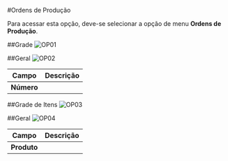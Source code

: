 #Ordens de Produção

Para acessar esta opção, deve-se selecionar a opção de menu **Ordens de Produção**.

##Grade
![OP01](https://raw.githubusercontent.com/netforcews/docs-erp/master/PCP/imagens/OrdensDeProducao01.png)

##Geral
![OP02](https://raw.githubusercontent.com/netforcews/docs-erp/master/PCP/imagens/OrdensDeProducao02.png)


Campo | Descrição
------|----------
**Número** | 


##Grade de Itens
![OP03](https://raw.githubusercontent.com/netforcews/docs-erp/master/PCP/imagens/OrdensDeProducao03.png)

##Geral
![OP04](https://raw.githubusercontent.com/netforcews/docs-erp/master/PCP/imagens/OrdensDeProducao04.png)


Campo | Descrição
------|----------
**Produto** | 

